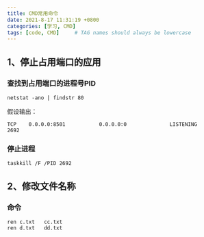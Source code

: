 ```yaml
---
title: CMD常用命令
date: 2021-8-17 11:31:19 +0800
categories: [学习, CMD]
tags: [code, CMD]     # TAG names should always be lowercase
---
```


## 1、停止占用端口的应用

### 查找到占用端口的进程号PID

```shell
netstat -ano | findstr 80
```

假设输出：

```
TCP    0.0.0.0:8501           0.0.0.0:0              LISTENING       2692
```

### 停止进程

```shell
taskkill /F /PID 2692
```

## 2、修改文件名称

### 命令

```shell
ren	c.txt	cc.txt
ren	d.txt	dd.txt
```

